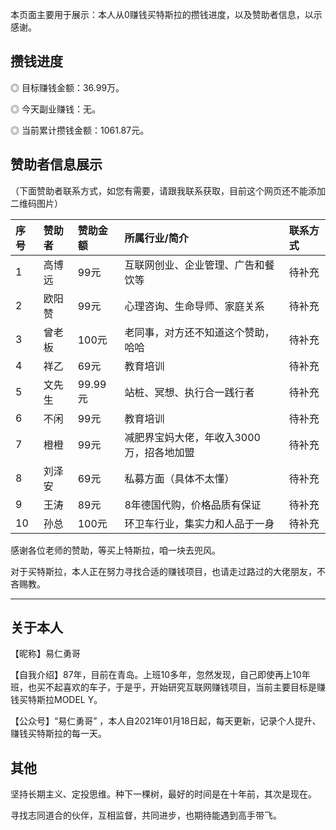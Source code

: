 
本页面主要用于展示：本人从0赚钱买特斯拉的攒钱进度，以及赞助者信息，以示感谢。

## 攒钱进度
◎ 目标赚钱金额：36.99万。

◎ 今天副业赚钱：无。

◎ 当前累计攒钱金额：1061.87元。

## 赞助者信息展示

（下面赞助者联系方式，如您有需要，请跟我联系获取，目前这个网页还不能添加二维码图片）

| 序号 | 赞助者 |赞助金额 | 所属行业/简介  | 联系方式|    
|:---|:------|:----|:----------|:------------|
| 1  |高博远 |99元 | 互联网创业、企业管理、广告和餐饮等  |待补充 |
| 2  |欧阳赞 |99元| 心理咨询、生命导师、家庭关系  | 待补充|
| 3  |曾老板|100元 | 老同事，对方还不知道这个赞助，哈哈  | 待补充|
| 4  |祥乙  |69元| 教育培训  | 待补充|
| 5  |文先生 |99.99元| 站桩、冥想、执行合一践行者  | 待补充|
| 6  |不闲  |99元| 教育培训  | 待补充|
| 7  |橙橙 |99元 | 减肥界宝妈大佬，年收入3000万，招各地加盟  | 待补充|
| 8  |刘泽安 | 69元| 私募方面（具体不太懂）  | 待补充|
| 9  |王涛 | 89元| 8年德国代购，价格品质有保证  | 待补充|
| 10 |孙总 | 100元| 环卫车行业，集实力和人品于一身  | 待补充|

感谢各位老师的赞助，等买上特斯拉，咱一块去兜风。

对于买特斯拉，本人正在努力寻找合适的赚钱项目，也请走过路过的大佬朋友，不吝赐教。

* * *


## 关于本人
【昵称】易仁勇哥

【自我介绍】87年，目前在青岛。上班10多年，忽然发现，自己即使再上10年班，也买不起喜欢的车子，于是乎，开始研究互联网赚钱项目，当前主要目标是赚钱买特斯拉MODEL Y。

【公众号】“易仁勇哥” ，本人自2021年01月18日起，每天更新，记录个人提升、赚钱买特斯拉的每一天。


## 其他

坚持长期主义、定投思维。种下一棵树，最好的时间是在十年前，其次是现在。

寻找志同道合的伙伴，互相监督，共同进步，也期待能遇到高手带飞。



